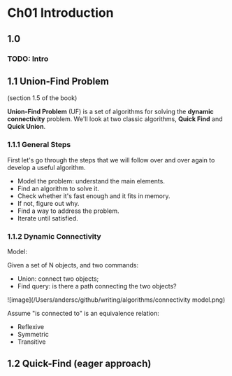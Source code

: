 # Ch01 Introduction

## 1.0

### TODO: Intro

## 1.1 Union-Find Problem

(section 1.5 of the book)

**Union-Find Problem** (UF) is a set of algorithms for solving the **dynamic connectivity** problem. We'll look at two classic algorithms, **Quick Find** and **Quick Union**.

### 1.1.1 General Steps

First let's go through the steps that we will follow over and over again to develop a useful algorithm.

* Model the problem: understand the main elements.
* Find an algorithm to solve it.
* Check whether it's fast enough and it fits in memory.
* If not, figure out why.
* Find a way to address the problem.
* Iterate until satisfied.

### 1.1.2 Dynamic Connectivity

Model:

Given a set of N objects, and two commands:

* Union: connect two objects;
* Find query: is there a path connecting the two objects?

![image](/Users/andersc/github/writing/algorithms/connectivity model.png)

Assume "is connected to" is an equivalence relation:

* Reflexive
* Symmetric
* Transitive

## 1.2 Quick-Find (eager approach)





	

